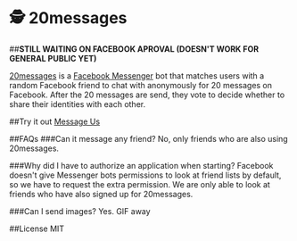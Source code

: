# 🕵 20messages

##**STILL WAITING ON FACEBOOK APROVAL (DOESN'T WORK FOR GENERAL PUBLIC YET)**

[20messages](https://www.messenger.com/t/20messages) is a [Facebook Messenger](https://messengerplatform.fb.com/) bot that matches users with a random Facebook friend to chat with anonymously for 20 messages on Facebook. After the 20 messages are send, they vote to decide whether to share their identities with each other.


##Try it out
[Message Us](https://m.me/20messages)

##FAQs
###Can it message any friend?
No, only friends who are also using 20messages.

###Why did I have to authorize an application when starting?
Facebook doesn't give Messenger bots permissions to look at friend lists by default, so we have to request the extra permission. We are only able to look at friends who have also signed up for 20messages.

###Can I send images?
Yes. GIF away

##License
MIT
